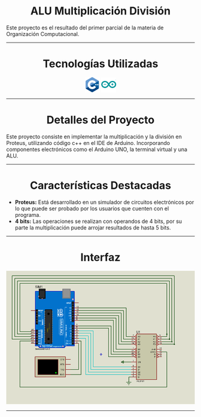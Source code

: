 <h1 align="center">ALU Multiplicación División</h1>
<p>Este proyecto es el resultado del primer parcial de la materia de Organización Computacional.</p>
<hr>
<h1 align="center">Tecnologías Utilizadas</h1>
<div align="center">
  <img src="https://github.com/devicons/devicon/blob/master/icons/cplusplus/cplusplus-original.svg" alt="CPP" title="C++" width="40px">
  <img src="https://github.com/devicons/devicon/blob/master/icons/arduino/arduino-original.svg" alt="Arduino" title="Arduino" width="40px">
</div>
<hr>
<h1 align="center">Detalles del Proyecto</h1>
<p>Este proyecto consiste en implementar la multiplicación y la división en Proteus, utilizando código c++ en el IDE de Arduino. Incorporando componentes electrónicos como el Arduino UNO, la terminal virtual y una ALU. </p>
<hr>
<h1 align="center">Características Destacadas</h1>
<ul>
  <li><b>Proteus:</b> Está desarrollado en un simulador de circuitos electrónicos por lo que puede ser probado por los usuarios que cuenten con el programa.</li>
  <li><b>4 bits:</b> Las operaciones se realizan con operandos de 4 bits, por su parte la multiplicación puede arrojar resultados de hasta 5 bits.</li>
</ul>
<hr>
<h1 align="center">Interfaz</h1>
<div align="center">
  <img src="P1_OC.png" alt="Interface" title="Interface" width="600px">
</div>
<hr>
